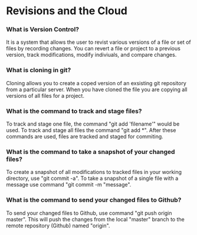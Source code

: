 # Revisions and the Cloud

### What is Version Control?

It is a system that allows the user to revist various versions of a file or set of files by recording changes. You can revert a file or project to a previous version, track modifications, modify indiviuals, and compare changes.

### What is cloning in git?

Cloning allows you to create a coped version of an exsisting git repository from a particular server. When you have cloned the file you are copying all versions of all files for a project. 

### What is the command to track and stage files?

To track and stage one file, the command "git add 'filename'" would be used. To track and stage all files the command "git add *". After these commands are used, files are tracked and staged for commiting. 

### What is the command to take a snapshot of your changed files?

To create a snapshot of all modifications to tracked files in your working directory, use "git commit -a". To take a snapshot of a single file with a message use command "git commit -m "message".

### What is the command to send your changed files to Github?

To send your changed files to Github, use command "git push origin master". This will push the changes from the local "master" branch to the remote repository (Github) named "origin". 








